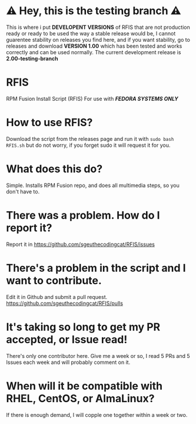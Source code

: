 # ⚠️ Hey, this is the testing branch ⚠️
This is where i put **DEVELOPENT VERSIONS** of RFIS that are not production ready or ready to be used the way a stable release would be, I cannot guarentee stability on releases you find here, and if you want stability, go to releases and download **VERSION 1.00** which has been tested and works correctly and can be used normally. The current development release is **2.00-testing-branch**

# RFIS
RPM Fusion Install Script (RFIS) 
For use with ***FEDORA SYSTEMS ONLY***

# How to use RFIS?
Download the script from the releases page and run it with ``sudo bash RFIS.sh`` but do not worry, if you forget sudo it will request it for you.

# What does this do?
Simple. Installs RPM Fusion repo, and does all multimedia steps, so you don't have to.

# There was a problem. How do I report it?
Report it in https://github.com/sgeuthecodingcat/RFIS/issues 

# There's a problem in the script and I want to contribute.
Edit it in Github and submit a pull request.
https://github.com/sgeuthecodingcat/RFIS/pulls

# It's taking so long to get my PR accepted, or Issue read!
There's only one contributor here. Give me a week or so, I read 5 PRs and 5 Issues each week and will probably comment on it.

# When will it be compatible with RHEL, CentOS, or AlmaLinux?
If there is enough demand, I will copple one together within a week or two.
